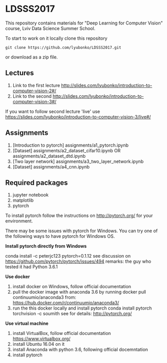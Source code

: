 # LDSSS2017

This repository contains materials for "Deep Learning for Computer Vision" course, Lviv Data Science Summer School.

To start to work on it locally clone this repository

```
git clone https://github.com/lyubonko/LDSSS2017.git
``` 
or download as a zip file.

## Lectures

1. Link to the first lecture http://slides.com/lyubonko/introduction-to-computer-vision-2#/
2. Link to the second http://slides.com/lyubonko/introduction-to-computer-vision-3#/

If you want to follow second lecture 'live' use
https://slides.com/lyubonko/introduction-to-computer-vision-3/live#/


## Assignments
1. [Introduction to pytorch] assignments/a1_pytorch.ipynb
2. [Dataset] assignments/a2_dataset_cifar10.ipynb OR assignments/a2_dataset_dtd.ipynb
3. [Two layer network] assignments/a3_two_layer_network.ipynb
4. [Dataset] assignments/a4_cnn.ipynb

## Required packages
1. jupyter notebook
2. matplotlib
3. pytorch

To install pytorch follow the instructions on http://pytorch.org/ for your environment.

There may be some issues with pytorch for Windows. You can try one of the following ways to have pytorch for Windows OS.

**Install pytorch directly from Windows**

conda install -c peterjc123 pytorch=0.1.12 
see discussion on https://github.com/pytorch/pytorch/issues/494 
remarks: the guy who tested it had Python 3.6.1

**Use docker**
1. install docker on Windows, follow official documentation
2. pull the docker image with anaconda 3.6 by running
docker pull continuumio/anaconda3
from: https://hub.docker.com/r/continuumio/anaconda3/
3. run the this docker locally and install pytorch
conda install pytorch torchvision -c soumith
see for details:
http://pytorch.org/

**Use virtual machine**
1. install VirtualBox, follow official documentation
https://www.virtualbox.org/
2. install Ubuntu 16.04 on it
3. install Anaconda with python 3.6, following official docemntation
4. install pytorch

